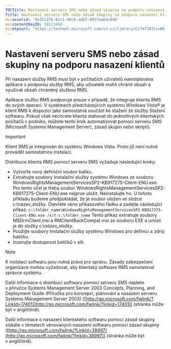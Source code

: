 ```yaml
---
TOCTitle: Nastavení serveru SMS nebo zásad skupiny na podporu nasazení klientů
Title: Nastavení serveru SMS nebo zásad skupiny na podporu nasazení klientů
ms:assetid: '9e37c27b-8cc1-40c6-adb7-0937aa64c8db'
ms:contentKeyID: 18113450
ms:mtpsurl: 'https://technet.microsoft.com/cs-cz/library/Cc747703(v=WS.10)'
---
```


Nastavení serveru SMS nebo zásad skupiny na podporu nasazení klientů
====================================================================

Při nasazení služby RMS musí být v počítačích uživatelů nainstalována aplikace s podporou služby RMS, aby uživatelé mohli chránit obsah a využívat obsah chráněný službou RMS.

Aplikace službu RMS podporuje pouze v případě, že integruje klienta RMS do svých operací. V systémech předcházejících systému Windows Vista® je klient RMS k dispozici jako samostatná součást ke stažení ze služby Stažení softwaru. Pokud však nechcete klienta stahovat do jednotlivých klientských počítačů v podniku, můžete tento krok automatizovat pomocí serveru SMS (Microsoft Systems Management Server), zásad skupin nebo skriptů.

> [!IMPORTANT]
> Klient RMS je integrován do systému Windows Vista. Proto již není nutné provádět samostatnou instalaci. 

Distribuce klienta RMS pomocí serveru SMS vyžaduje následující kroky:

-   Vytvořte nový definiční soubor balíku.
-   Extrahujte soubory Instalační služby systému Windows ze souboru WindowsRightsManagementServicesSP2-KB917275-Client-ENU.exe. Pro tento účel je třeba soubor WindowsRightsManagementServicesSP2-KB917275-Client-ENU.exe nejprve uložit. Neinstalujte ho. U tohoto příkladu budeme předpokládat, že je soubor uložen ve složce c:\\název\_složky. Otevřete okno příkazového řádku a zadejte následující příkaz:
    `c:\folder_name\WindowsRightsManagementServicesSP2-KB917275-Client-ENU.exe /x/t:c:\folder_name`
    Tento příkaz extrahuje soubory MSDrmClient.msi a RMClientBackCompat.msi ze souboru EXE a umístí je do složky c:\\*název\_složky*.
-   Použijte soubory Instalační služby systému Windows pro definici a zdroj balíčku.
-   Inzerujte dostupnost balíčků v síti.

> [!NOTE]
> K instalaci softwaru jsou nutná práva pro správu. Zásady zabezpečení organizace mohou vyžadovat, aby klientský software RMS nainstaloval správce systému. 

Další informace o distribuci softwaru pomocí serveru SMS najdete v příručce Systems Management Server 2003 Concepts, Planning, and Deployment Guide (Příručka pro koncepci, plánování a nasazení serveru Systems Management Server 2003) ([http://go.microsoft.com/fwlink/?LinkId=17401](http://go.microsoft.com/fwlink/?linkid=17401)) (stránka může být v angličtině).

Další informace o nasazení klientského softwaru pomocí zásad skupiny získáte v tématech věnovaných nasazení softwaru pomocí zásad skupiny ([http://go.microsoft.com/fwlink/?LinkId=38997](http://go.microsoft.com/fwlink/?linkid=38997)) (stránka může být v angličtině).
